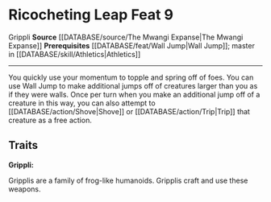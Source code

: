 ﻿---
feat: Ricocheting Leap
id: '2827'
level: '9'
name: Ricocheting Leap
prerequisite: '[[DATABASE/feat/Wall Jump|Wall Jump]] ; Master in [[DATABASE/skill/Athletics|Athletics]]'
rarity: Common
source: '[[DATABASE/source/The Mwangi Expanse|The Mwangi Expanse]]'
trait:
- '[[DATABASE/trait/Grippli|Grippli]]'
type: Feat

---
# Ricocheting Leap <span class="item-type">Feat 9</span>

<span class="item-trait">Grippli</span>
**Source** [[DATABASE/source/The Mwangi Expanse|The Mwangi Expanse]] 
**Prerequisites** [[DATABASE/feat/Wall Jump|Wall Jump]]; master in [[DATABASE/skill/Athletics|Athletics]]

---
You quickly use your momentum to topple and spring off of foes. You can use Wall Jump to make additional jumps off of creatures larger than you as if they were walls. Once per turn when you make an additional jump off of a creature in this way, you can also attempt to [[DATABASE/action/Shove|Shove]] or [[DATABASE/action/Trip|Trip]] that creature as a free action.

## Traits

**Grippli:**

Gripplis are a family of frog-like humanoids. Gripplis craft and use these weapons.